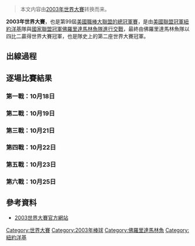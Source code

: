 > 本文内容由[2003年世界大賽](https://zh.wikipedia.org/wiki/2003年世界大賽)转换而来。


**2003年世界大賽**，也是第99屆[美國職棒大聯盟的總冠軍賽](https://zh.wikipedia.org/wiki/美國職棒大聯盟 "wikilink")，是由[美國聯盟冠軍](https://zh.wikipedia.org/wiki/美國聯盟 "wikilink")[紐約洋基](../Page/紐約洋基.md "wikilink")隊與[國家聯盟冠軍](https://zh.wikipedia.org/wiki/國家聯盟 "wikilink")[佛羅里達馬林魚隊進行交戰](https://zh.wikipedia.org/wiki/佛羅里達馬林魚 "wikilink")，最終由佛羅里達馬林魚隊以四比二贏得世界大賽冠軍，也是隊史上的第二座世界大賽冠軍。

## 出線過程

## 逐場比賽結果

### 第一戰：10月18日

### 第二戰：10月19日

### 第三戰：10月21日

### 第四戰：10月22日

### 第五戰：10月23日

### 第六戰：10月25日

## 參考資料

  - [2003世界大賽官方網站](http://mlb.mlb.com/NASApp/mlb/mlb/ps/y2003/index.jsp)

[Category:世界大賽](https://zh.wikipedia.org/wiki/Category:世界大賽 "wikilink") [Category:2003年棒球](https://zh.wikipedia.org/wiki/Category:2003年棒球 "wikilink") [Category:佛羅里達馬林魚](https://zh.wikipedia.org/wiki/Category:佛羅里達馬林魚 "wikilink") [Category:紐約洋基](https://zh.wikipedia.org/wiki/Category:紐約洋基 "wikilink")
